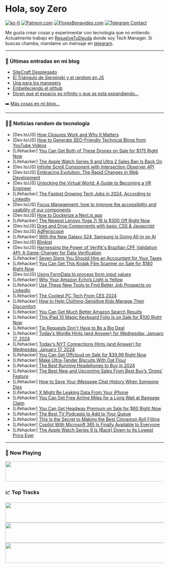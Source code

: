 # Hola, soy Zero

[![ko-fi](https://ko-fi.com/img/githubbutton_sm.svg)](https://ko-fi.com/J3J4N0LUK)
[![Patreon.com](https://img.shields.io/endpoint.svg?url=https%3A%2F%2Fshieldsio-patreon.vercel.app%2Fapi%3Fusername%3Dzerodragon%26type%3Dpatrons&style=for-the-badge)](https://patreon.com/zerodragon)
[![FloresBenavides.com](https://img.shields.io/website?down_message=oops&label=MiBlog&style=for-the-badge&up_message=online&url=https%3A%2F%2Ffloresbenavides.com)](https://floresbenavides.com)
[![Telegram Contact](https://img.shields.io/badge/escr%C3%ADbeme-ZeroDragon-%2326A5E4?style=for-the-badge&logo=telegram)](https://t.me/zerodragon)

Me gusta crear cosas y experimentar con tecnología que no entiendo.
Actualmente trabajo en [ResuelveTuDeuda](http://github.com/resuelve) donde soy Tech Manager.
Si buscas chamba, mandame un mensaje en [telegram](https://t.me/zerodragon).

---

### 📕 Últimas entradas en mi blog
<!-- BLOG-POST-LIST:START -->
- [SiteCraft Desplegado](https://floresbenavides.com/sitecraft-desplegado/)
- [El Triángulo de Sierpinski y el random en JS](https://floresbenavides.com/el-triangulo-de-sierpinski-y-el-random-en-js/)
- [Una para los managers](https://floresbenavides.com/una-para-los-managers/)
- [Embelleciendo el github](https://floresbenavides.com/embelleciendo-el-github/)
- [Dicen que el espacio es infinito y que se está expandiendo…](https://floresbenavides.com/dicen-que-el-espacio-es-infinito-y-que-se-esta-expandiendo/)
<!-- BLOG-POST-LIST:END -->

➡️ [Más cosas en mi blog...](https://floresbenavides.com)

---

### 👨‍💻 Noticias random de tecnología
<!-- TECH-POSTS:START -->
- [Dev.to/JS] [How Closures Work and Why It Matters](https://dev.to/a_n_0ea95a809912c3db27c4b/how-closures-work-and-why-it-matters-18a1)
- [Dev.to/JS] [How to Generate SEO-Friendly Technical Blogs from YouTube Videos](https://dev.to/rowy/how-to-generate-seo-friendly-technical-blogs-from-youtube-videos-n74)
- [Lifehacker] [You Can Get Both of These Drones on Sale for $175 Right Now](https://lifehacker.com/ninja-drone-bundle-sale)
- [Lifehacker] [The Apple Watch Series 9 and Ultra 2 Sales Ban Is Back On](https://lifehacker.com/tech/why-apple-watches-are-being-pulled-off-the-market)
- [Dev.to/JS] [Infinite Scroll Component with Intersection Observer API](https://dev.to/mayankhttps/infinite-scroll-component-with-intersection-observer-api-f83)
- [Dev.to/JS] [Embracing Evolution: The Rapid Changes in Web Development](https://dev.to/angelamiton/embracing-evolution-the-rapid-changes-in-web-development-4if1)
- [Dev.to/JS] [Unlocking the Virtual World: A Guide to Becoming a VR Engineer](https://dev.to/balrajola/unlocking-the-virtual-world-a-guide-to-becoming-a-vr-engineer-8ee)
- [Lifehacker] [The Fastest Growing Tech Jobs in 2024, According to LinkedIn](https://lifehacker.com/tech/the-fastest-growing-tech-jobs-in-2024)
- [Dev.to/JS] [Focus Management: how to improve the accessibility and usability of our components](https://dev.to/micaavigliano/focus-management-how-to-improve-the-accessibility-and-usability-of-our-components-1865)
- [Dev.to/JS] [How to Dockerize a Next.js app](https://dev.to/vorillaz/how-to-dockerize-a-nextjs-app-4e4h)
- [Lifehacker] [The Newest Lenovo Yoga 7i 16 Is $300 Off Right Now](https://lifehacker.com/tech/lenovo-yoga-7i-16-sale-best-buy)
- [Dev.to/JS] [Drag and Drop Components with basic CSS &amp; Javascript](https://dev.to/mayankhttps/drag-and-drop-components-with-basic-css-javascript-3jbd)
- [Dev.to/JS] [AdPeriscope](https://dev.to/rankkmarket/adperiscope-2me3)
- [Lifehacker] [With the New Galaxy S24, Samsung Is Going All-in on AI](https://lifehacker.com/tech/new-samsung-galaxy-s24-smartphones)
- [Dev.to/JS] [Blinkist](https://dev.to/wsovn112/blinkist-1pa0)
- [Dev.to/JS] [Harnessing the Power of Verifik&#39;s Brazilian CPF Validation API: A Game-Changer for Data Verification](https://dev.to/verifik/harnessing-the-power-of-verifiks-brazilian-cpf-validation-api-a-game-changer-for-data-verification-1p7f)
- [Lifehacker] [Seven Signs You Should Hire an Accountant for Your Taxes](https://lifehacker.com/money/should-you-hire-accountant)
- [Lifehacker] [You Can Get This Kodak Film Scanner on Sale for $180 Right Now](https://lifehacker.com/kodak-film-scanner-sale)
- [Dev.to/JS] [Using FormData to process form input values](https://dev.to/ngnijland/using-formdata-to-process-form-input-values-5d2e)
- [Lifehacker] [Why Your Amazon Echo’s Light is Yellow](https://lifehacker.com/tech/why-is-my-amazon-echo-yellow)
- [Lifehacker] [Use These New Tools to Find Better Job Prospects on LinkedIn](https://lifehacker.com/work/linkedin-new-job-search-features)
- [Lifehacker] [The Coolest PC Tech From CES 2024](https://lifehacker.com/tech/coolest-pc-tech-from-ces-2024)
- [Lifehacker] [How to Help Clothing-Sensitive Kids Manage Their Discomfort](https://lifehacker.com/family/how-to-help-clothing-sensitive-kids)
- [Lifehacker] [You Can Get Much Better Amazon Search Results](https://lifehacker.com/tech/how-to-get-better-amazon-search-results)
- [Lifehacker] [This iPad 10 Magic Keyboard Folio Is on Sale for $100 Right Now](https://lifehacker.com/apple-magic-keyboard-folio-sale)
- [Lifehacker] [Tip Requests Don&#39;t Have to Be a Big Deal](https://lifehacker.com/money/who-to-tip-and-how-much)
- [Lifehacker] [Today’s Wordle Hints &lpar;and Answer&rpar; for Wednesday, January 17, 2024](https://lifehacker.com/entertainment/wordle-answer-today-january-17-2024)
- [Lifehacker] [Today&#39;s NYT Connections Hints &lpar;and Answer&rpar; for Wednesday, January 17, 2024](https://lifehacker.com/entertainment/nyt-connections-answer-today-january-17-2024)
- [Lifehacker] [You Can Get Offcloud on Sale for $39.99 Right Now](https://lifehacker.com/tech/offcloud-sale)
- [Lifehacker] [Make Ultra-Tender Biscuits With Oat Flour](https://lifehacker.com/make-ultra-tender-biscuits-with-oat-flour-1849592254)
- [Lifehacker] [The Best Running Headphones to Buy in 2024](https://lifehacker.com/tech/best-running-headphones)
- [Lifehacker] [The Best New and Upcoming Sales From Best Buy’s ‘Drops’ Feature](https://lifehacker.com/tech/best-tech-deals-from-best-buy-drops)
- [Lifehacker] [How to Save Your iMessage Chat History When Someone Dies](https://lifehacker.com/tech/how-to-save-imessage-chat-history)
- [Lifehacker] [X Might Be Leaking Data From Your iPhone](https://lifehacker.com/tech/x-leaking-data-on-your-iphone)
- [Lifehacker] [You Can Get Free Airline Miles for a Long Wait at Baggage Claim](https://lifehacker.com/travel/earn-free-airline-miles-for-baggage-claim-wait)
- [Lifehacker] [You Can Get Headway Premium on Sale for $60 Right Now](https://lifehacker.com/headway-premium-sale)
- [Lifehacker] [The Best TV Podcasts to Add to Your Queue](https://lifehacker.com/entertainment/10-tv-podcasts-you-should-subscribe-to)
- [Lifehacker] [This Is the Secret to Making the Best Cinnamon Roll Filling](https://lifehacker.com/food-drink/best-cinnamon-roll-filling-recipe)
- [Lifehacker] [Copilot With Microsoft 365 Is Finally Available to Everyone](https://lifehacker.com/tech/copilot-pro)
- [Lifehacker] [The Apple Watch Series 9 Is &lpar;Back&rpar; Down to Its Lowest Price Ever](https://lifehacker.com/tech/apple-watch-series-9-sale-1)<!-- TECH-POSTS:END -->

---

### 🎵 Now Playing
<a href="https://spotify-now-playing-dun.vercel.app/now-playing?open"><img src="https://spotify-now-playing-dun.vercel.app/now-playing" width="540" height="64"></a>

### 📈 Top Tracks
<a href="https://spotify-now-playing-dun.vercel.app/top-tracks?i=1&open"><img src="https://spotify-now-playing-dun.vercel.app/top-tracks?i=1" width="540" height="64"></a>
<a href="https://spotify-now-playing-dun.vercel.app/top-tracks?i=2&open"><img src="https://spotify-now-playing-dun.vercel.app/top-tracks?i=2" width="540" height="64"></a>
<a href="https://spotify-now-playing-dun.vercel.app/top-tracks?i=3&open"><img src="https://spotify-now-playing-dun.vercel.app/top-tracks?i=3" width="540" height="64"></a>
